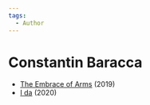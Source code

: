 ```yaml
---
tags:
  - Author
---
```


# Constantin Baracca

- [The Embrace of Arms](./theembraceofarms.md) (2019)
- [I da](./idancedwithhercloakedinnight.md) (2020)
